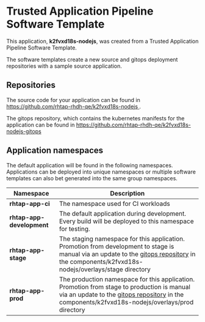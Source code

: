 # Trusted Application Pipeline Software Template

This application, **k2fvxd18s-nodejs**, was created from a Trusted Application Pipeline Software Template.

The software templates create a new source and gitops deployment repositories with a sample source application. 

## Repositories

The source code for your application can be found in [https://github.com/rhtap-rhdh-qe/k2fvxd18s-nodejs ](https://github.com/rhtap-rhdh-qe/k2fvxd18s-nodejs ).
 
The gitops repository, which contains the kubernetes manifests for the application can be found in 
[https://github.com/rhtap-rhdh-qe/k2fvxd18s-nodejs-gitops ](https://github.com/rhtap-rhdh-qe/k2fvxd18s-nodejs-gitops ) 

## Application namespaces 

The default application will be found in the following namespaces. Applications can be deployed into unique namespaces or multiple software templates can also bet generated into the same group namespaces.  

|  Namespace   |  Description   |  
| -------- | -------- |
| **rhtap-app-ci** | The namespace used for CI workloads |
| **rhtap-app-development** | The default application during development. Every build will be deployed to this namespace for testing. |
| **rhtap-app-stage** | The staging namespace for this application. Promotion from development to stage is manual via an update to the [gitops repository](https://github.com/rhtap-rhdh-qe/k2fvxd18s-nodejs-gitops ) in the components/k2fvxd18s-nodejs/overlays/stage directory |
| **rhtap-app-prod** | The production namespace for this application. Promotion from stage to production is manual via an update to the [gitops repository](https://github.com/rhtap-rhdh-qe/k2fvxd18s-nodejs-gitops ) in the components/k2fvxd18s-nodejs/overlays/prod directory |